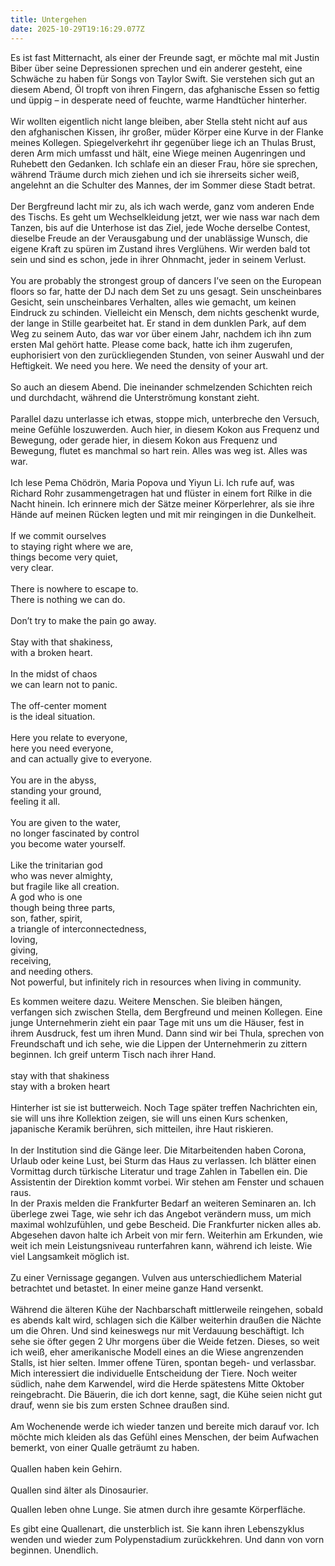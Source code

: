 ```yaml
---
title: Untergehen
date: 2025-10-29T19:16:29.077Z
---
```

Es ist fast Mitternacht, als einer der Freunde sagt, er möchte mal mit Justin Biber über seine Depressionen sprechen und ein anderer gesteht, eine Schwäche zu haben für Songs von Taylor Swift. Sie verstehen sich gut an diesem Abend, Öl tropft von ihren Fingern, das afghanische Essen so fettig und üppig – in desperate need of feuchte, warme Handtücher hinterher.\
\
Wir wollten eigentlich nicht lange bleiben, aber Stella steht nicht auf aus den afghanischen Kissen, ihr großer, müder Körper eine Kurve in der Flanke meines Kollegen. Spiegelverkehrt ihr gegenüber liege ich an Thulas Brust, deren Arm mich umfasst und hält, eine Wiege meinen Augenringen und Ruhebett den Gedanken. Ich schlafe ein an dieser Frau, höre sie sprechen, während Träume durch mich ziehen und ich sie ihrerseits sicher weiß, angelehnt an die Schulter des Mannes, der im Sommer diese Stadt betrat.\
\
Der Bergfreund lacht mir zu, als ich wach werde, ganz vom anderen Ende des Tischs. Es geht um Wechselkleidung jetzt, wer wie nass war nach dem Tanzen, bis auf die Unterhose ist das Ziel, jede Woche derselbe Contest, dieselbe Freude an der Verausgabung und der unablässige Wunsch, die eigene Kraft zu spüren im Zustand ihres Verglühens. Wir werden bald tot sein und sind es schon, jede in ihrer Ohnmacht, jeder in seinem Verlust.\
\
You are probably the strongest group of dancers I’ve seen on the European floors so far, hatte der DJ nach dem Set zu uns gesagt. Sein unscheinbares Gesicht, sein unscheinbares Verhalten, alles wie gemacht, um keinen Eindruck zu schinden. Vielleicht ein Mensch, dem nichts geschenkt wurde, der lange in Stille gearbeitet hat. Er stand in dem dunklen Park, auf dem Weg zu seinem Auto, das war vor über einem Jahr, nachdem ich ihn zum ersten Mal gehört hatte. Please come back, hatte ich ihm zugerufen, euphorisiert von den zurückliegenden Stunden, von seiner Auswahl und der Heftigkeit. We need you here. We need the density of your art.\
\
So auch an diesem Abend. Die ineinander schmelzenden Schichten reich und durchdacht, während die Unterströmung konstant zieht.\
\
Parallel dazu unterlasse ich etwas, stoppe mich, unterbreche den Versuch, meine Gefühle loszuwerden. Auch hier, in diesem Kokon aus Frequenz und Bewegung, oder gerade hier, in diesem Kokon aus Frequenz und Bewegung, flutet es manchmal so hart rein. Alles was weg ist. Alles was war.\
\
Ich lese Pema Chödrön, Maria Popova und Yiyun Li. Ich rufe auf, was Richard Rohr zusammengetragen hat und flüster in einem fort Rilke in die Nacht hinein. Ich erinnere mich der Sätze meiner Körperlehrer, als sie ihre Hände auf meinen Rücken legten und mit mir reingingen in die Dunkelheit.\
\
If we commit ourselves \
to staying right where we are,\
things become very quiet,\
very clear.\
\
There is nowhere to escape to.\
There is nothing we can do.\
\
Don’t try to make the pain go away.\
\
Stay with that shakiness,\
with a broken heart.  \
\
In the midst of chaos\
we can learn not to panic.\
\
The off-center moment\
is the ideal situation.\
\
Here you relate to everyone,\
here you need everyone,\
and can actually give to everyone.\
\
You are in the abyss,\
standing your ground,\
feeling it all.\
\
You are given to the water,\
no longer fascinated by control\
you become water yourself.\
\
Like the trinitarian god\
who was never almighty,\
but fragile like all creation.\
A god who is one\
though being three parts,\
son, father, spirit,\
a triangle of interconnectedness,\
loving,\
giving,\
receiving,\
and needing others.\
Not powerful, but infinitely rich in resources when living in community. 

Es kommen weitere dazu. Weitere Menschen. Sie bleiben hängen, verfangen sich zwischen Stella, dem Bergfreund und meinen Kollegen. Eine junge Unternehmerin zieht ein paar Tage mit uns um die Häuser, fest in ihrem Ausdruck, fest um ihren Mund. Dann sind wir bei Thula, sprechen von Freundschaft und ich sehe, wie die Lippen der Unternehmerin zu zittern beginnen. Ich greif unterm Tisch nach ihrer Hand.\
\
stay with that shakiness\
stay with a broken heart\
\
Hinterher ist sie ist butterweich. Noch Tage später treffen Nachrichten ein, sie will uns ihre Kollektion zeigen, sie will uns einen Kurs schenken, japanische Keramik berühren, sich mitteilen, ihre Haut riskieren.\
\
In der Institution sind die Gänge leer. Die Mitarbeitenden haben Corona, Urlaub oder keine Lust, bei Sturm das Haus zu verlassen. Ich blätter einen Vormittag durch türkische Literatur und trage Zahlen in Tabellen ein. Die Assistentin der Direktion kommt vorbei. Wir stehen am Fenster und schauen raus.\
In der Praxis melden die Frankfurter Bedarf an weiteren Seminaren an. Ich überlege zwei Tage, wie sehr ich das Angebot verändern muss, um mich maximal wohlzufühlen, und gebe Bescheid. Die Frankfurter nicken alles ab. Abgesehen davon halte ich Arbeit von mir fern. Weiterhin am Erkunden, wie weit ich mein Leistungsniveau runterfahren kann, während ich leiste. Wie viel Langsamkeit möglich ist.\
\
Zu einer Vernissage gegangen. Vulven aus unterschiedlichem Material betrachtet und betastet. In einer meine ganze Hand versenkt.\
\
Während die älteren Kühe der Nachbarschaft mittlerweile reingehen, sobald es abends kalt wird, schlagen sich die Kälber weiterhin draußen die Nächte um die Ohren. Und sind keineswegs nur mit Verdauung beschäftigt. Ich sehe sie öfter gegen 2 Uhr morgens über die Weide fetzen. Dieses, so weit ich weiß, eher amerikanische Modell eines an die Wiese angrenzenden Stalls, ist hier selten. Immer offene Türen, spontan begeh- und verlassbar. Mich interessiert die individuelle Entscheidung der Tiere. Noch weiter südlich, nahe dem Karwendel, wird die Herde spätestens Mitte Oktober reingebracht. Die Bäuerin, die ich dort kenne, sagt, die Kühe seien nicht gut drauf, wenn sie bis zum ersten Schnee draußen sind.\
\
Am Wochenende werde ich wieder tanzen und bereite mich darauf vor. Ich möchte mich kleiden als das Gefühl eines Menschen, der beim Aufwachen bemerkt, von einer Qualle geträumt zu haben.\
\
Quallen haben kein Gehirn.\
\
Quallen sind älter als Dinosaurier.

Quallen leben ohne Lunge. Sie atmen durch ihre gesamte Körperfläche.

Es gibt eine Quallenart, die unsterblich ist. Sie kann ihren Lebenszyklus wenden und wieder zum Polypenstadium zurückkehren. Und dann von vorn beginnen. Unendlich.